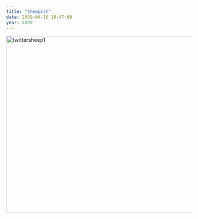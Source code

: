 ```yaml
---
title: "Sheepish"
date: 2009-04-16 18:47:09
year: 2009
---
```

<a href="http://twittersheep.com/results.php?u=gvwilson"><img title="twittersheep1" src="{{'/files/2009/04/twittersheep1.png' | relative_url}}" alt="twittersheep1" width="549" height="481" /></a>
